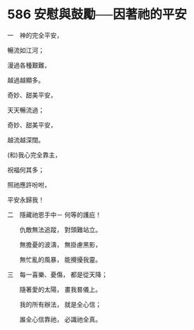# 586 安慰與鼓勵──因著祂的平安

一　神的完全平安，

暢流如江河；

漫過各種艱難，

越過越顯多。

奇妙、甜美平安，

天天暢流過；

奇妙、甜美平安，

越流越深闊。

(和)我心完全靠主，

祝福何其多；

照祂應許吩咐，

平安永歸我！

二　隱藏祂恩手中－ 何等的護庇！

　　仇敵無法追蹤， 對頭難站立。

　　無擔憂的波濤， 無掛慮黑影，

　　無忙亂的風暴， 能攪擾我靈。

三　每一喜樂、憂傷， 都是從天降；

　　隨著愛的太陽， 畫我晷儀上。

　　我的所有辦法， 就是全心信；

　　誰全心信靠祂， 必識祂全真。

